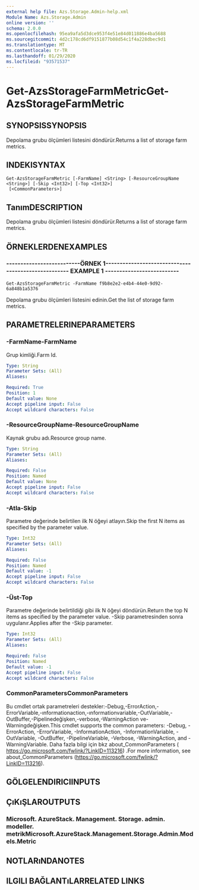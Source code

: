 ```yaml
---
external help file: Azs.Storage.Admin-help.xml
Module Name: Azs.Storage.Admin
online version: ''
schema: 2.0.0
ms.openlocfilehash: 95ea9afa5d3dce953f4e51e84d011886e4ba5688
ms.sourcegitcommit: 4d2c178cd6df9151877b08d54c1f4a228dbec9d1
ms.translationtype: MT
ms.contentlocale: tr-TR
ms.lasthandoff: 01/29/2020
ms.locfileid: "93571537"
---
```

# <span data-ttu-id="9e9c9-101">Get-AzsStorageFarmMetric</span><span class="sxs-lookup"><span data-stu-id="9e9c9-101">Get-AzsStorageFarmMetric</span></span>

## <span data-ttu-id="9e9c9-102">SYNOPSIS</span><span class="sxs-lookup"><span data-stu-id="9e9c9-102">SYNOPSIS</span></span>
<span data-ttu-id="9e9c9-103">Depolama grubu ölçümleri listesini döndürür.</span><span class="sxs-lookup"><span data-stu-id="9e9c9-103">Returns a list of storage farm metrics.</span></span>

## <span data-ttu-id="9e9c9-104">INDEKI</span><span class="sxs-lookup"><span data-stu-id="9e9c9-104">SYNTAX</span></span>

```
Get-AzsStorageFarmMetric [-FarmName] <String> [-ResourceGroupName <String>] [-Skip <Int32>] [-Top <Int32>]
 [<CommonParameters>]
```

## <span data-ttu-id="9e9c9-105">Tanım</span><span class="sxs-lookup"><span data-stu-id="9e9c9-105">DESCRIPTION</span></span>
<span data-ttu-id="9e9c9-106">Depolama grubu ölçümleri listesini döndürür.</span><span class="sxs-lookup"><span data-stu-id="9e9c9-106">Returns a list of storage farm metrics.</span></span>

## <span data-ttu-id="9e9c9-107">ÖRNEKLERDEN</span><span class="sxs-lookup"><span data-stu-id="9e9c9-107">EXAMPLES</span></span>

### <span data-ttu-id="9e9c9-108">--------------------------ÖRNEK 1--------------------------</span><span class="sxs-lookup"><span data-stu-id="9e9c9-108">-------------------------- EXAMPLE 1 --------------------------</span></span>
```
Get-AzsStorageFarmMetric -FarmName f9b8e2e2-e4b4-44e0-9d92-6a848b1a5376
```

<span data-ttu-id="9e9c9-109">Depolama grubu ölçümleri listesini edinin.</span><span class="sxs-lookup"><span data-stu-id="9e9c9-109">Get the list of storage farm metrics.</span></span>

## <span data-ttu-id="9e9c9-110">PARAMETRELERINE</span><span class="sxs-lookup"><span data-stu-id="9e9c9-110">PARAMETERS</span></span>

### <span data-ttu-id="9e9c9-111">-FarmName</span><span class="sxs-lookup"><span data-stu-id="9e9c9-111">-FarmName</span></span>
<span data-ttu-id="9e9c9-112">Grup kimliği.</span><span class="sxs-lookup"><span data-stu-id="9e9c9-112">Farm Id.</span></span>

```yaml
Type: String
Parameter Sets: (All)
Aliases: 

Required: True
Position: 1
Default value: None
Accept pipeline input: False
Accept wildcard characters: False
```

### <span data-ttu-id="9e9c9-113">-ResourceGroupName</span><span class="sxs-lookup"><span data-stu-id="9e9c9-113">-ResourceGroupName</span></span>
<span data-ttu-id="9e9c9-114">Kaynak grubu adı.</span><span class="sxs-lookup"><span data-stu-id="9e9c9-114">Resource group name.</span></span>

```yaml
Type: String
Parameter Sets: (All)
Aliases: 

Required: False
Position: Named
Default value: None
Accept pipeline input: False
Accept wildcard characters: False
```

### <span data-ttu-id="9e9c9-115">-Atla</span><span class="sxs-lookup"><span data-stu-id="9e9c9-115">-Skip</span></span>
<span data-ttu-id="9e9c9-116">Parametre değerinde belirtilen ilk N öğeyi atlayın.</span><span class="sxs-lookup"><span data-stu-id="9e9c9-116">Skip the first N items as specified by the parameter value.</span></span>

```yaml
Type: Int32
Parameter Sets: (All)
Aliases: 

Required: False
Position: Named
Default value: -1
Accept pipeline input: False
Accept wildcard characters: False
```

### <span data-ttu-id="9e9c9-117">-Üst</span><span class="sxs-lookup"><span data-stu-id="9e9c9-117">-Top</span></span>
<span data-ttu-id="9e9c9-118">Parametre değerinde belirtildiği gibi ilk N öğeyi döndürün.</span><span class="sxs-lookup"><span data-stu-id="9e9c9-118">Return the top N items as specified by the parameter value.</span></span>
<span data-ttu-id="9e9c9-119">-Skip parametresinden sonra uygulanır.</span><span class="sxs-lookup"><span data-stu-id="9e9c9-119">Applies after the -Skip parameter.</span></span>

```yaml
Type: Int32
Parameter Sets: (All)
Aliases: 

Required: False
Position: Named
Default value: -1
Accept pipeline input: False
Accept wildcard characters: False
```

### <span data-ttu-id="9e9c9-120">CommonParameters</span><span class="sxs-lookup"><span data-stu-id="9e9c9-120">CommonParameters</span></span>
<span data-ttu-id="9e9c9-121">Bu cmdlet ortak parametreleri destekler:-Debug,-ErrorAction,-ErrorVariable,-ınformationaction,-ınformationvariable,-OutVariable,-OutBuffer,-Pipelinedeğişken,-verbose,-WarningAction ve-Warningdeğişken.</span><span class="sxs-lookup"><span data-stu-id="9e9c9-121">This cmdlet supports the common parameters: -Debug, -ErrorAction, -ErrorVariable, -InformationAction, -InformationVariable, -OutVariable, -OutBuffer, -PipelineVariable, -Verbose, -WarningAction, and -WarningVariable.</span></span> <span data-ttu-id="9e9c9-122">Daha fazla bilgi için bkz about_CommonParameters ( https://go.microsoft.com/fwlink/?LinkID=113216) .</span><span class="sxs-lookup"><span data-stu-id="9e9c9-122">For more information, see about_CommonParameters (https://go.microsoft.com/fwlink/?LinkID=113216).</span></span>

## <span data-ttu-id="9e9c9-123">GÖLGELENDIRICI</span><span class="sxs-lookup"><span data-stu-id="9e9c9-123">INPUTS</span></span>

## <span data-ttu-id="9e9c9-124">ÇıKıŞLAR</span><span class="sxs-lookup"><span data-stu-id="9e9c9-124">OUTPUTS</span></span>

### <span data-ttu-id="9e9c9-125">Microsoft. AzureStack. Management. Storage. admin. modeller. metrik</span><span class="sxs-lookup"><span data-stu-id="9e9c9-125">Microsoft.AzureStack.Management.Storage.Admin.Models.Metric</span></span>

## <span data-ttu-id="9e9c9-126">NOTLARıNDA</span><span class="sxs-lookup"><span data-stu-id="9e9c9-126">NOTES</span></span>

## <span data-ttu-id="9e9c9-127">ILGILI BAĞLANTıLAR</span><span class="sxs-lookup"><span data-stu-id="9e9c9-127">RELATED LINKS</span></span>

